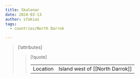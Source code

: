 ```yaml
---
title: Skalenar
date: 2024-03-13
author: sfakias
tags:
  - countries/North Darrok

---
```

> [!attributes]
> 
> > [!quote]
> >
> > | | |
> > | --- | --- |
> > | Location | Island west of [[North Darrok]] |